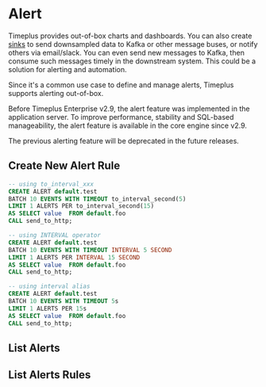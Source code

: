 # Alert

Timeplus provides out-of-box charts and dashboards. You can also create [sinks](/destination) to send downsampled data to Kafka or other message buses, or notify others via email/slack. You can even send new messages to Kafka, then consume such messages timely in the downstream system. This could be a solution for alerting and automation.

Since it's a common use case to define and manage alerts, Timeplus supports alerting out-of-box.

Before Timeplus Enterprise v2.9, the alert feature was implemented in the application server. To improve performance, stability and SQL-based manageability, the alert feature is available in the core engine since v2.9.

The previous alerting feature will be deprecated in the future releases.

## Create New Alert Rule

```sql
-- using to_interval_xxx
CREATE ALERT default.test
BATCH 10 EVENTS WITH TIMEOUT to_interval_second(5)
LIMIT 1 ALERTS PER to_interval_second(15)
AS SELECT value  FROM default.foo
CALL send_to_http;

-- using INTERVAL operator
CREATE ALERT default.test
BATCH 10 EVENTS WITH TIMEOUT INTERVAL 5 SECOND
LIMIT 1 ALERTS PER INTERVAL 15 SECOND
AS SELECT value  FROM default.foo
CALL send_to_http;

-- using interval alias
CREATE ALERT default.test
BATCH 10 EVENTS WITH TIMEOUT 5s
LIMIT 1 ALERTS PER 15s
AS SELECT value  FROM default.foo
CALL send_to_http;
```

## List Alerts



## List Alerts Rules

